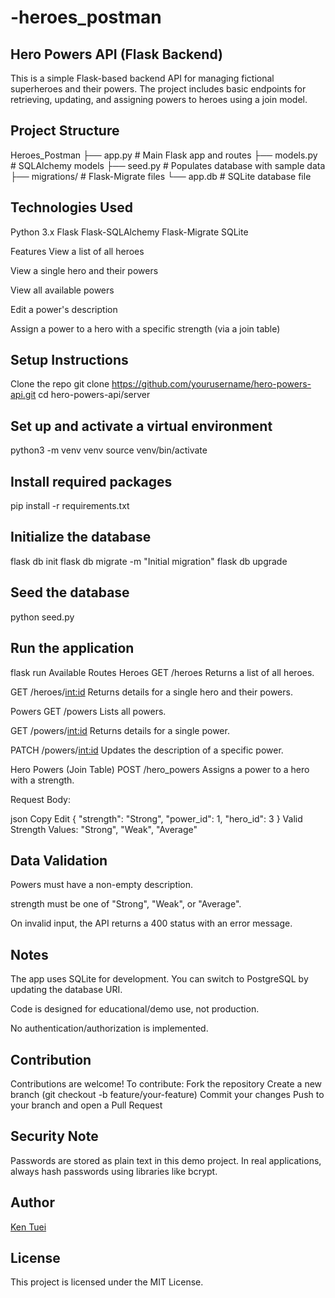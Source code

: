 # -heroes_postman
## Hero Powers API (Flask Backend)
This is a simple Flask-based backend API for managing fictional superheroes and their powers. The project includes basic endpoints for retrieving, updating, and assigning powers to heroes using a join model.

## Project Structure
Heroes_Postman
├── app.py          # Main Flask app and routes
├── models.py       # SQLAlchemy models
├── seed.py         # Populates database with sample data
├── migrations/     # Flask-Migrate files
└── app.db          # SQLite database file

## Technologies Used
Python 3.x
Flask
Flask-SQLAlchemy
Flask-Migrate
SQLite

Features
View a list of all heroes

View a single hero and their powers

View all available powers

Edit a power's description

Assign a power to a hero with a specific strength (via a join table)

## Setup Instructions
Clone the repo
git clone https://github.com/yourusername/hero-powers-api.git
cd hero-powers-api/server
## Set up and activate a virtual environment
python3 -m venv venv
source venv/bin/activate
## Install required packages
pip install -r requirements.txt
## Initialize the database
flask db init
flask db migrate -m "Initial migration"
flask db upgrade
## Seed the database
python seed.py
## Run the application
flask run
Available Routes
 Heroes
GET /heroes
Returns a list of all heroes.

GET /heroes/<int:id>
Returns details for a single hero and their powers.

 Powers
GET /powers
Lists all powers.

GET /powers/<int:id>
Returns details for a single power.

PATCH /powers/<int:id>
Updates the description of a specific power.

Hero Powers (Join Table)
POST /hero_powers
Assigns a power to a hero with a strength.

Request Body:

json
Copy
Edit
{
  "strength": "Strong",
  "power_id": 1,
  "hero_id": 3
}
Valid Strength Values: "Strong", "Weak", "Average"

## Data Validation
Powers must have a non-empty description.

strength must be one of "Strong", "Weak", or "Average".

On invalid input, the API returns a 400 status with an error message.

## Notes
The app uses SQLite for development. You can switch to PostgreSQL by updating the database URI.

Code is designed for educational/demo use, not production.

No authentication/authorization is implemented.

## Contribution
Contributions are welcome!
To contribute:
Fork the repository
Create a new branch (git checkout -b feature/your-feature)
Commit your changes
Push to your branch and open a Pull Request
 ## Security Note
Passwords are stored as plain text in this demo project. In real applications, always hash passwords using libraries like bcrypt.

## Author
[Ken Tuei](https://github.com/KenTuei)

## License
This project is licensed under the MIT License.

